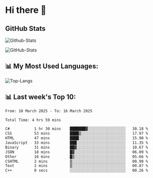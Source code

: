 # Hi there 👋

## GitHub Stats
![Github-Stats](https://github-readme-stats-sigma-five.vercel.app/api?username=ltorson&show_icons=true&theme=radical&count_private=true&show=reviews,discussions_started,discussions_answered,prs_merged,prs_merged_percentage)

![GitHub-Stats](https://github-readme-stats.vercel.app/api/wakatime?username=LeeTorson&theme=synthwave&size_weight=0.5&count_weight=0.5&title_color=36F9F6&langs_count=10&count_private=true)

## 📊 My Most Used Languages:
![Top-Langs](https://github-readme-stats-sigma-five.vercel.app/api/top-langs/?username=LTorson&layout=compact&langs_count=10)


## 📊 Last week's Top 10:
<!--START_SECTION:waka-->

```txt
From: 10 March 2025 - To: 16 March 2025

Total Time: 4 hrs 59 mins

C#           1 hr 30 mins    ███████▓░░░░░░░░░░░░░░░░░   30.18 %
CSS          53 mins         ████▒░░░░░░░░░░░░░░░░░░░░   17.97 %
HTML         47 mins         ████░░░░░░░░░░░░░░░░░░░░░   15.90 %
JavaScript   33 mins         ███░░░░░░░░░░░░░░░░░░░░░░   11.35 %
Binary       31 mins         ██▓░░░░░░░░░░░░░░░░░░░░░░   10.67 %
JSON         18 mins         █▓░░░░░░░░░░░░░░░░░░░░░░░   06.09 %
Other        16 mins         █▒░░░░░░░░░░░░░░░░░░░░░░░   05.66 %
CSHTML       2 mins          ▒░░░░░░░░░░░░░░░░░░░░░░░░   00.90 %
Text         2 mins          ▒░░░░░░░░░░░░░░░░░░░░░░░░   00.87 %
C++          0 secs          ░░░░░░░░░░░░░░░░░░░░░░░░░   00.26 %
```

<!--END_SECTION:waka-->
